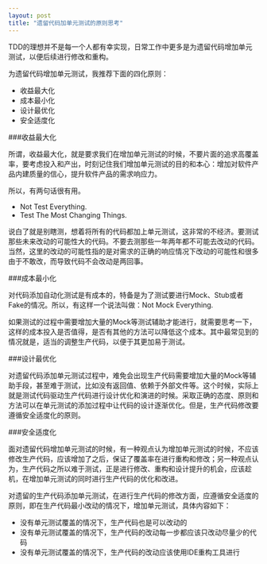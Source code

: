```yaml
---
layout: post
title: "遗留代码加单元测试的原则思考"
---
```


TDD的理想并不是每一个人都有幸实现，日常工作中更多是为遗留代码增加单元测试，以便后续进行修改和重构。

为遗留代码增加单元测试，我推荐下面的四化原则：

- 收益最大化
- 成本最小化
- 设计最优化
- 安全适度化

###收益最大化

所谓，收益最大化，就是要求我们在增加单元测试的时候，不要片面的追求高覆盖率，要考虑投入和产出，时刻记住我们增加单元测试的目的和本心：增加对软件产品内建质量的信心，提升软件产品的需求响应力。

所以，有两句话很有用。

- Not Test Everything.
- Test The Most Changing Things.

说白了就是别瞎测，想着将所有的代码都加上单元测试，这非常的不经济。要测试那些未来改动的可能性大的代码。不要去测那些一年两年都不可能去改动的代码。当然，这里的改动的可能性指的是对需求的正确的响应情况下改动的可能性和很多由于不敢改，而导致代码不会改动是两回事。

###成本最小化

对代码添加自动化测试是有成本的，特备是为了测试要进行Mock、Stub或者Fake的情况。所以，有这样一个说法叫做：Not Mock Everything.

如果测试的过程中需要增加大量的Mock等测试辅助才能进行，就需要思考一下，这样的成本投入是否值得，是否有其他的方法可以降低这个成本。其中最常见到的情况就是，适当的调整生产代码，以便于其更加易于测试。

###设计最优化

对遗留代码添加单元测试过程中，难免会出现生产代码需要增加大量的Mock等辅助手段，甚至难于测试，比如没有返回值、依赖于外部文件等。这个时候，实际上就是测试代码驱动生产代码进行设计优化和演进的时候。采取正确的态度、原则和方法可以在单元测试的添加过程中让代码的设计逐渐优化。但是，生产代码修改要遵循安全适度化的原则。


###安全适度化

面对遗留代码增加单元测试的时候，有一种观点认为增加单元测试的时候，不应该修改生产代码，应该增加了之后，保证了覆盖率在进行重构和修改；另一种观点认为，生产代码之所以难于测试，正是进行修改、重构和设计提升的机会，应该趁机，在增加单元测试的同时进行生产代码的优化和改进。

对遗留的生产代码添加单元测试，在进行生产代码的修改方面，应遵循安全适度的原则，即在生产代码最小改动的情况下，增加单元测试，具体内容如下：

- 没有单元测试覆盖的情况下，生产代码也是可以改动的
- 没有单元测试覆盖的情况下，生产代码的改动每一步都应该只改动尽量少的代码
- 没有单元测试覆盖的情况下，生产代码的改动应该使用IDE重构工具进行
